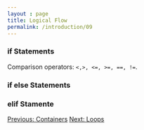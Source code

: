 ```yaml
---
layout : page
title: Logical Flow
permalink: /introduction/09
---
```


### if Statements

Comparison operators: `<,>, <=, >=, ==, !=`.

### if else Statements

### elif Stamente

<div class="prevnextlinks">
    <a id="previous" href="08">Previous: Containers</a>
    <a id="next" href="10">Next: Loops</a>
</div>
<script src="{{ '/assets/js/navigation.js' | relative_url }}" defer></script>
